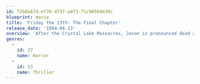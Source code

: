```yaml
---
id: f2b8a67d-ef70-4f37-a4f3-71c905b4b39c
blueprint: movie
title: 'Friday the 13th: The Final Chapter'
release_date: '1984-04-13'
overview: 'After the Crystal Lake Massacres, Jason is pronounced dead and taken to the hospital morgue, where he is mysteriously revived, allowing his diabolical killing spree to continue at the camp where the gruesome slaughtering began. But this time, in addition to terrified teenagers, he meets a young boy named Tommy who has a special talent for horror masks and make up, leading up to a horrifying, bloody battle! Has Jason finally met his match?'
genres:
  -
    id: 27
    name: Horror
  -
    id: 53
    name: Thriller
---
```

